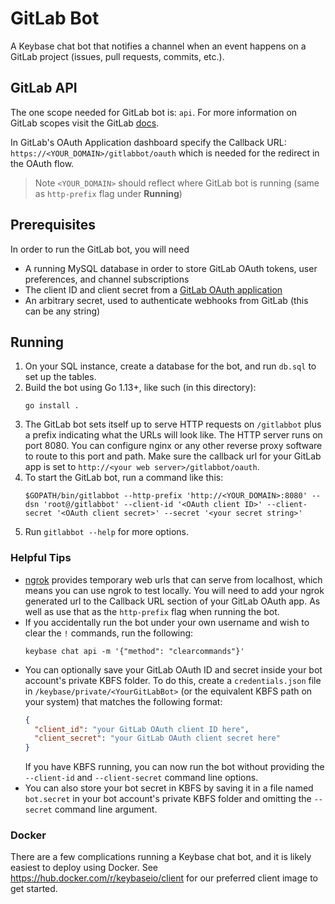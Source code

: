 # GitLab Bot

A Keybase chat bot that notifies a channel when an event happens on a GitLab project (issues, pull requests, commits, etc.).

## GitLab API

The one scope needed for GitLab bot is: `api`. For more information on GitLab scopes visit the GitLab
[docs](https://docs.gitlab.com/ee/user/profile/personal_access_tokens.html#limiting-scopes-of-a-personal-access-token). 

In GitLab's OAuth Application dashboard specify the Callback URL: `https://<YOUR_DOMAIN>/gitlabbot/oauth`
which is needed for the redirect in the OAuth flow.

> Note `<YOUR_DOMAIN>` should reflect where GitLab bot is running (same as `http-prefix` flag under **Running**)

## Prerequisites

In order to run the GitLab bot, you will need

- A running MySQL database in order to store GitLab OAuth tokens, user preferences, and channel subscriptions
- The client ID and client secret from a [GitLab OAuth application](https://docs.gitlab.com/ee/integration/oauth_provider.html)
- An arbitrary secret, used to authenticate webhooks from GitLab (this can be any string)

## Running

1. On your SQL instance, create a database for the bot, and run `db.sql` to set up the tables.
2. Build the bot using Go 1.13+, like such (in this directory):
   ```
   go install .
   ```
3. The GitLab bot sets itself up to serve HTTP requests on `/gitlabbot` plus a prefix indicating what the URLs will look like. The HTTP server runs on port 8080. You can configure nginx or any other reverse proxy software to route to this port and path. Make sure the callback url for your GitLab app is set to `http://<your web server>/gitlabbot/oauth`.
4. To start the GitLab bot, run a command like this:
   ```
   $GOPATH/bin/gitlabbot --http-prefix 'http://<YOUR_DOMAIN>:8080' --dsn 'root@/gitlabbot' --client-id '<OAuth client ID>' --client-secret '<OAuth client secret>' --secret '<your secret string>'
   ```
5. Run `gitlabbot --help` for more options.

### Helpful Tips

- [ngrok](https://ngrok.com) provides temporary web urls that can serve from localhost, which means you can use ngrok to test locally. You will need to add your ngrok generated url to the Callback URL section of your GitLab OAuth app. As well as use that as the `http-prefix` flag when running the bot.
- If you accidentally run the bot under your own username and wish to clear the `!` commands, run the following:
  ```
  keybase chat api -m '{"method": "clearcommands"}'
  ```
- You can optionally save your GitLab OAuth ID and secret inside your bot account's private KBFS folder. To do this, create a `credentials.json` file in `/keybase/private/<YourGitLabBot>` (or the equivalent KBFS path on your system) that matches the following format:
  ```json
  {
    "client_id": "your GitLab OAuth client ID here",
    "client_secret": "your GitLab OAuth client secret here"
  }
  ```
  If you have KBFS running, you can now run the bot without providing the `--client-id` and `--client-secret` command line options.
- You can also store your bot secret in KBFS by saving it in a file named `bot.secret` in your bot account's private KBFS folder and omitting the `--secret` command line argument.

### Docker

There are a few complications running a Keybase chat bot, and it is likely easiest to deploy using Docker. See https://hub.docker.com/r/keybaseio/client for our preferred client image to get started.
